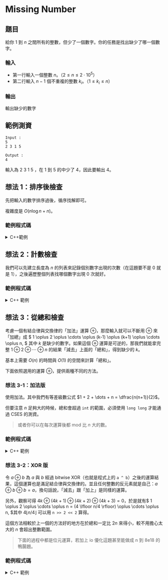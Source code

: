 Missing Number
===

題目
---
給你 $1$ 到 $n$ 之間所有的整數，但少了一個數字。你的任務是找出缺少了哪一個數字。

### 輸入
- 第一行輸入一個整數 $n$。（$2 \le n \le 2 \cdot 10^5$）
- 第二行輸入 $n-1$ 個不重複的整數 $k_i$。（$1 \le k_i \le n$）

### 輸出
輸出缺少的數字

範例測資
---
```
Input : 
5
2 3 1 5

Output :
4
```

輸入為 $2$ $3$ $1$ $5$ ，在 $1$ 到 $5$ 的中少了 $4$，因此要輸出 $4$。

想法 1：排序後檢查
---
先把輸入的數字排序過後，循序找解即可。

複雜度是 $O(n\log n+n)$。

### 範例程式碼

<details> 
<summary>C++範例</summary>
    ```cpp
    #include <bits/stdc++.h>
    using namespace std;

    int main() {
        int n, x;
        vector<int> xs;
        cin >> n;
        for (int i = 0; i < n - 1; i++) {
            cin >> x;
            xs.push_back(x);
        }
        sort(xs.begin(), xs.end());
        for (int i = 0; i < n; i++) {
            if(xs[i] != i + 1) {
                cout << i + 1;
                break;
            }
        }
    }
    ```
</details>

想法 2：計數檢查
---
我們可以先建立長度為 $n$ 的列表來記錄個別數字出現的次數（在這題要不是 $0$ 就是 $1$），之後遍歷整個列表找哪個數字出現 $0$ 次就好。

### 範例程式碼

<details>
<summary>C++ 範例 </summary>
    ```cpp
    #include <bits/stdc++.h>
    using namespace std;

    int main() {
        int n, x;
        cin >> n;
        vector<int> cnt(n, 0);
        for (int i = 0; i < n - 1; i++) {
            cin >> x;
            cnt[x-1] = 1;
        }
        for (int i = 0; i < n; i++) {
            if(cnt[i] == 0) {
                cout << i + 1;
                break;
            }
        }
    }   
    ```
</details>

想法 3：從總和檢查
---
考慮一個有結合律與交換律的「加法」運算 $\oplus$，那麼輸入就可以不斷用 $\oplus$ 來「加總」成 $
  1 \oplus 2 \oplus \cdots \oplus (k-1) \oplus (k+1) \oplus \cdots \oplus n,
$ 其中 $k$ 是缺少的數字。如果這個 $\oplus$ 運算是可逆的，那我們就能拿完整 $1 \oplus 2 \oplus \cdots \oplus n$ 的結果「減去」上面的「總和」，得到缺少的 $k$。

基本上需要 $O(n)$ 的時間與 $O(1)$ 的空間來計算「總和」。

下面依照選用的運算 $\oplus$，提供兩種不同的方法。

### 想法 3-1：加法版
使用加法。其中我們有等差級數公式 $1 + 2 + \dots + n = \dfrac{n(n+1)}{2}$。

但要注意 $n$ 足夠大的時候，總和會超過 `int` 的範圍，必須使用 `long long` 才能通過 CSES 的測資。

> 或者你可以在每次運算後都 mod 比 $n$ 大的數。

### 範例程式碼

<details>
<summary>C++ 範例 </summary>
    ```cpp
    #include <bits/stdc++.h>
    using namespace std;

    int main() {
        long long n, x;
        long long sum = 0;
        cin >> n;
        for (int i = 0; i < n - 1; i++) {
            cin >> x;
            sum += x;
        }
        cout << (n * (n + 1) / 1) - sum;
    }
    ```
</details>

### 想法 3-2：XOR 版
令 $a \oplus b$ 為 $a$ 與 $b$ 經過 bitwise XOR（也就是程式上的 `a ^ b`）之後的運算結果，這個運算也是滿足結合律與交換律的。並且任何整數的反元素就是自己：$a \oplus b \oplus b = a$，換句話說，「減去」跟「加上」是同樣的運算。

另外，觀察可得 $4k \oplus (4k+1) \oplus (4k+2) \oplus (4k+3) = 0$，於是就有$
  1 \oplus 2 \oplus \cdots \oplus n
  = (4 \lfloor n/4 \rfloor) \oplus \cdots \oplus n,
$其中 $4 \lfloor n/4 \rfloor$ 可以用 `n >> 2 << 2` 算得。

這個方法相較於上一個的方法好的地方在於總和一定比 $2n$ 來得小，較不用擔心太大的 $n$ 會超出整數範圍。

> 下面的過程中都是位元運算，若加上 io 優化這題甚至能做成 n 到 8e18 的鴨腸題。

### 範例程式碼

<details>
<summary>C++ 範例 </summary>
    ```cpp=
    #include <bits/stdc++.h>
    using namespace std;

    int main() {
        int n, x;
        int all = 0, sum = 0;
        cin >> n;
        for (int i = 0; i < n - 1; i++) {
            cin >> x;
            sum ^= x;
        }
        for (int i = n >> 2 << 2; i <= n; i++) {
            all ^= i;
        }
        cout << (all ^ sum);
    }
    ```
<details>
